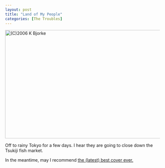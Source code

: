 ```yaml
---
layout: post
title: "Land of My People"
categories: [The Troubles]
---
```

<img title="(C)2006 K Bjorke" src="http://www.botzilla.com/blog/pix2006/2006_05a_11-lite.jpg" width="807" height="353" border="0" />

Off to rainy Tokyo for a few days. I hear they are going to close down the Tsukiji fish market.

In the meantime, may I recommend <a href="http://www.last.fm/music/Fiona+Apple/_/Sally%27s+Song">the (latest) best cover ever.</a>


